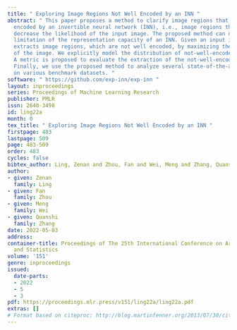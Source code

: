 ```yaml
---
title: " Exploring Image Regions Not Well Encoded by an INN "
abstract: " This paper proposes a method to clarify image regions that are not well
  encoded by an invertible neural network (INN), i.e., image regions that significantly
  decrease the likelihood of the input image. The proposed method can diagnose the
  limitation of the representation capacity of an INN. Given an input image, our method
  extracts image regions, which are not well encoded, by maximizing the likelihood
  of the image. We explicitly model the distribution of not-well-encoded regions.
  A metric is proposed to evaluate the extraction of the not-well-encoded regions.
  Finally, we use the proposed method to analyze several state-of-the-art INNs trained
  on various benchmark datasets. "
software: " https://github.com/exp-inn/exp-inn "
layout: inproceedings
series: Proceedings of Machine Learning Research
publisher: PMLR
issn: 2640-3498
id: ling22a
month: 0
tex_title: " Exploring Image Regions Not Well Encoded by an INN "
firstpage: 483
lastpage: 509
page: 483-509
order: 483
cycles: false
bibtex_author: Ling, Zenan and Zhou, Fan and Wei, Meng and Zhang, Quanshi
author:
- given: Zenan
  family: Ling
- given: Fan
  family: Zhou
- given: Meng
  family: Wei
- given: Quanshi
  family: Zhang
date: 2022-05-03
address:
container-title: Proceedings of The 25th International Conference on Artificial Intelligence
  and Statistics
volume: '151'
genre: inproceedings
issued:
  date-parts:
  - 2022
  - 5
  - 3
pdf: https://proceedings.mlr.press/v151/ling22a/ling22a.pdf
extras: []
# Format based on citeproc: http://blog.martinfenner.org/2013/07/30/citeproc-yaml-for-bibliographies/
---
```

